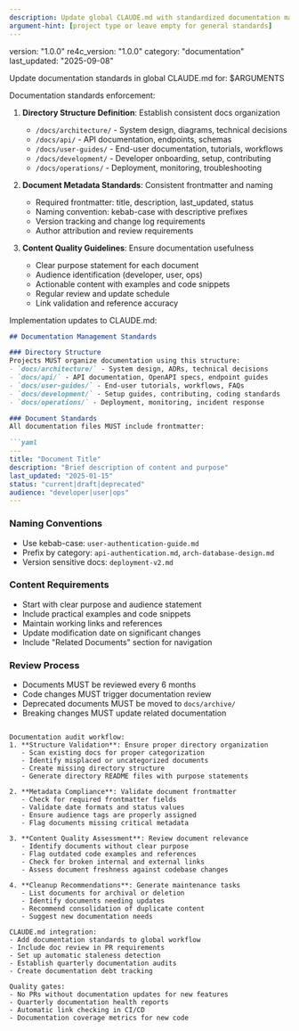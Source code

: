 ```yaml
---
description: Update global CLAUDE.md with standardized documentation management practices and structure
argument-hint: [project type or leave empty for general standards]
---
```

version: "1.0.0"
re4c_version: "1.0.0"
category: "documentation"
last_updated: "2025-09-08"

Update documentation standards in global CLAUDE.md for: $ARGUMENTS

Documentation standards enforcement:
1. **Directory Structure Definition**: Establish consistent docs organization
   - `/docs/architecture/` - System design, diagrams, technical decisions
   - `/docs/api/` - API documentation, endpoints, schemas
   - `/docs/user-guides/` - End-user documentation, tutorials, workflows  
   - `/docs/development/` - Developer onboarding, setup, contributing
   - `/docs/operations/` - Deployment, monitoring, troubleshooting

2. **Document Metadata Standards**: Consistent frontmatter and naming
   - Required frontmatter: title, description, last_updated, status
   - Naming convention: kebab-case with descriptive prefixes
   - Version tracking and change log requirements
   - Author attribution and review requirements

3. **Content Quality Guidelines**: Ensure documentation usefulness
   - Clear purpose statement for each document
   - Audience identification (developer, user, ops)
   - Actionable content with examples and code snippets
   - Regular review and update schedule
   - Link validation and reference accuracy

Implementation updates to CLAUDE.md:

```markdown
## Documentation Management Standards

### Directory Structure
Projects MUST organize documentation using this structure:
- `docs/architecture/` - System design, ADRs, technical decisions
- `docs/api/` - API documentation, OpenAPI specs, endpoint guides  
- `docs/user-guides/` - End-user tutorials, workflows, FAQs
- `docs/development/` - Setup guides, contributing, coding standards
- `docs/operations/` - Deployment, monitoring, incident response

### Document Standards
All documentation files MUST include frontmatter:

```yaml
---
title: "Document Title"
description: "Brief description of content and purpose"
last_updated: "2025-01-15"
status: "current|draft|deprecated"
audience: "developer|user|ops"
---
```

### Naming Conventions
- Use kebab-case: `user-authentication-guide.md`
- Prefix by category: `api-authentication.md`, `arch-database-design.md`
- Version sensitive docs: `deployment-v2.md`

### Content Requirements
- Start with clear purpose and audience statement
- Include practical examples and code snippets
- Maintain working links and references
- Update modification date on significant changes
- Include "Related Documents" section for navigation

### Review Process
- Documents MUST be reviewed every 6 months
- Code changes MUST trigger documentation review
- Deprecated documents MUST be moved to `docs/archive/`
- Breaking changes MUST update related documentation
```

Documentation audit workflow:
1. **Structure Validation**: Ensure proper directory organization
   - Scan existing docs for proper categorization
   - Identify misplaced or uncategorized documents
   - Create missing directory structure
   - Generate directory README files with purpose statements

2. **Metadata Compliance**: Validate document frontmatter
   - Check for required frontmatter fields
   - Validate date formats and status values
   - Ensure audience tags are properly assigned
   - Flag documents missing critical metadata

3. **Content Quality Assessment**: Review document relevance
   - Identify documents without clear purpose
   - Flag outdated code examples and references
   - Check for broken internal and external links
   - Assess document freshness against codebase changes

4. **Cleanup Recommendations**: Generate maintenance tasks
   - List documents for archival or deletion
   - Identify documents needing updates
   - Recommend consolidation of duplicate content
   - Suggest new documentation needs

CLAUDE.md integration:
- Add documentation standards to global workflow
- Include doc review in PR requirements
- Set up automatic staleness detection
- Establish quarterly documentation audits
- Create documentation debt tracking

Quality gates:
- No PRs without documentation updates for new features
- Quarterly documentation health reports
- Automatic link checking in CI/CD
- Documentation coverage metrics for new code
